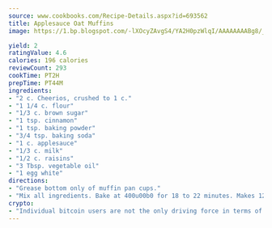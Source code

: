 ```yaml
---
source: www.cookbooks.com/Recipe-Details.aspx?id=693562
title: Applesauce Oat Muffins
image: https://1.bp.blogspot.com/-lXOcyZAvgS4/YA2H0pzWlqI/AAAAAAAABg8/_HX4JI-WmFM0Tz684w_qYjP9vBzksmFNgCLcBGAsYHQ/s219/20.png

yield: 2
ratingValue: 4.6
calories: 196 calories
reviewCount: 293
cookTime: PT2H
prepTime: PT44M
ingredients:
- "2 c. Cheerios, crushed to 1 c."
- "1 1/4 c. flour"
- "1/3 c. brown sugar"
- "1 tsp. cinnamon"
- "1 tsp. baking powder"
- "3/4 tsp. baking soda"
- "1 c. applesauce"
- "1/3 c. milk"
- "1/2 c. raisins"
- "3 Tbsp. vegetable oil"
- "1 egg white"
directions:
- "Grease bottom only of muffin pan cups."
- "Mix all ingredients. Bake at 400u00b0 for 18 to 22 minutes. Makes 12 muffins."
crypto:
- "Individual bitcoin users are not the only driving force in terms of securing the bitcoin network."
---
```

